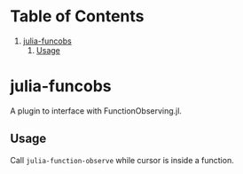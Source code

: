 
# Table of Contents

1.  [julia-funcobs](#org0aebc75)
    1.  [Usage](#orga9a55b7)


<a id="org0aebc75"></a>

# julia-funcobs

A plugin to interface with FunctionObserving.jl.


<a id="orga9a55b7"></a>

## Usage

Call `julia-function-observe` while cursor is inside a function.

